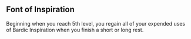 ## Font of Inspiration
Beginning when you reach 5th level, you regain all of your expended uses of Bardic Inspiration when you finish a short or long rest.
